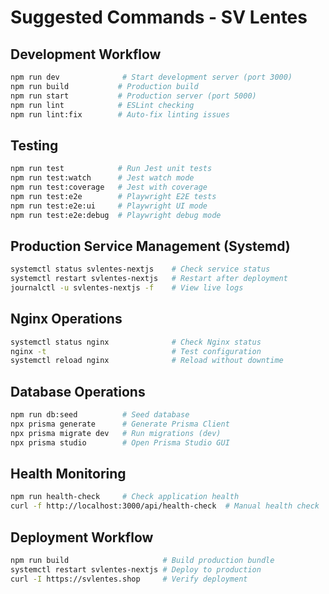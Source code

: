 # Suggested Commands - SV Lentes

## Development Workflow
```bash
npm run dev              # Start development server (port 3000)
npm run build           # Production build
npm run start           # Production server (port 5000)
npm run lint            # ESLint checking
npm run lint:fix        # Auto-fix linting issues
```

## Testing
```bash
npm run test            # Run Jest unit tests
npm run test:watch      # Jest watch mode
npm run test:coverage   # Jest with coverage
npm run test:e2e        # Playwright E2E tests
npm run test:e2e:ui     # Playwright UI mode
npm run test:e2e:debug  # Playwright debug mode
```

## Production Service Management (Systemd)
```bash
systemctl status svlentes-nextjs    # Check service status
systemctl restart svlentes-nextjs   # Restart after deployment
journalctl -u svlentes-nextjs -f    # View live logs
```

## Nginx Operations
```bash
systemctl status nginx              # Check Nginx status
nginx -t                            # Test configuration
systemctl reload nginx              # Reload without downtime
```

## Database Operations
```bash
npm run db:seed          # Seed database
npx prisma generate      # Generate Prisma Client
npx prisma migrate dev   # Run migrations (dev)
npx prisma studio        # Open Prisma Studio GUI
```

## Health Monitoring
```bash
npm run health-check     # Check application health
curl -f http://localhost:3000/api/health-check  # Manual health check
```

## Deployment Workflow
```bash
npm run build                     # Build production bundle
systemctl restart svlentes-nextjs # Deploy to production
curl -I https://svlentes.shop     # Verify deployment
```
